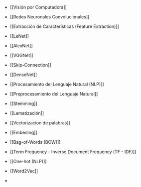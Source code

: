 - [[Visión por Computadora]]
- [[Redes Neuronales Convolucionales]]
- [[Extracción de Características (Feature Extraction)]]
- [[LeNet]]
- [[AlexNet]]
- [[VGGNet]]


- [[Skip-Connection]]
- [[DenseNet]]

- [[Procesamiento del Lenguaje Natural (NLP)]]
- [[Preprocesamiento del Lenguaje Natural]]
- [[Stemming]]
- [[Lematización]]
- [[Vectorizacion de palabras]]
- [[Embeding]]
- [[Bag-of-Words (BOW)]]
- [[Term Frequency - Inverse Document Frequency (TF - IDF)]]
- [[One-hot (NLP)]]
- [[Word2Vec]]

- 